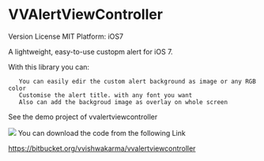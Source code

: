 VVAlertViewController
=====================

Version License  MIT Platform: iOS7

A lightweight, easy-to-use custopm alert for iOS 7.


With this library you can:

       You can easily edir the custom alert background as image or any RGB color
       Customise the alert title. with any font you want
       Also can add the backgroud image as overlay on whole screen
       
       
 See the demo project of vvalertviewcontroller


![](screen.png)
You can download the code from the following Link

 https://bitbucket.org/vvishwakarma/vvalertviewcontroller
   

